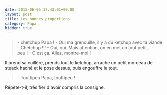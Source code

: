 ```yaml
---
date: 2015-06-05 17:43:01+00:00
layout: post
title: Les bonnes proportions
category: Papa
hidden: true
---
```


> \- chetchup Papa !
> \- Oui ma grenouille, il y a du ketchup avec ta viande
> \- Chetchup !!!
> \- Oui, oui. Mais attention, on en met un tout petit...
> \- peu !
> \- C'est ça. Allez, montre-moi !

Il prend sa cuillère, prends tout le ketchup, arrache un petit morceau de steack haché et le pose dessus, puis engouffre le tout.

> \- Touttipeu Papa, touttipeu !

Répète-t-il, très fier d'avoir compris la consigne.
